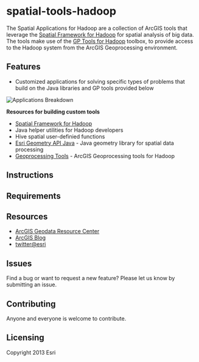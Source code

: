 spatial-tools-hadoop
====================

The Spatial Applications for Hadoop are a collection of ArcGIS tools that leverage the [Spatial Framework for Hadoop](https://github.com/Esri/spatial-framework-hadoop)
for spatial analysis of big data.  The tools make use of 
the [GP Tools for Hadoop](https://github.com/Esri/gp-tools-hadoop) toolbox,
to provide access to the Hadoop system from the ArcGIS Geoprocessing environment. 

## Features

* Customized applications for solving specific types of problems that build on the Java libraries and GP tools provided below
  


![Applications Breakdown](http://esri.github.com/spatial-tools-hadoop/images/applications-breakdown.png)
  
  
**Resources for building custom tools**
* [Spatial Framework for Hadoop](https://github.com/Esri/spatial-framework-hadoop) 
 * Java helper utilities for Hadoop developers
 * Hive spatial user-definied functions 
* [Esri Geometry API Java](https://github.com/Esri/geometry-api-java) - Java geometry library for spatial data processing 
* [Geoprocessing Tools](https://github.com/Esri/gp-tools-hadoop) - ArcGIS Geoprocessing tools for Hadoop


## Instructions

## Requirements

## Resources

* [ArcGIS Geodata Resource Center]( http://resources.arcgis.com/en/communities/geodata/)
* [ArcGIS Blog](http://blogs.esri.com/esri/arcgis/)
* [twitter@esri](http://twitter.com/esri)

## Issues

Find a bug or want to request a new feature?  Please let us know by submitting an issue.

## Contributing

Anyone and everyone is welcome to contribute. 

## Licensing
Copyright 2013 Esri
